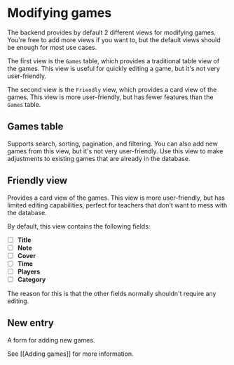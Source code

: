 # Modifying games
The backend provides by default 2 different views for modifying games. You're free to add more views if you want to, but the default views should be enough for most use cases.

The first view is the `Games` table, which provides a traditional table view of the games. This view is useful for quickly editing a game, but it's not very user-friendly.

The second view is the `Friendly` view, which provides a card view of the games. This view is more user-friendly, but has fewer features than the `Games` table.

## Games table
Supports search, sorting, pagination, and filtering. You can also add new games from this view, but it's not very user-friendly. Use this view to make adjustments to existing games that are already in the database.

## Friendly view
Provides a card view of the games. This view is more user-friendly, but has limited editing capabilities, perfect for teachers that don't want to mess with the database.

By default, this view contains the following fields:

- [ ] **Title**
- [ ] **Note**
- [ ] **Cover**
- [ ] **Time**
- [ ] **Players**
- [ ] **Category**

The reason for this is that the other fields normally shouldn't require any editing.

## New entry
A form for adding new games.

See [[Adding games]] for more information.